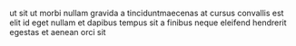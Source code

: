 ut sit ut morbi nullam gravida a tinciduntmaecenas at cursus convallis est elit
id eget nullam et dapibus tempus sit a finibus neque eleifend hendrerit egestas
et aenean orci sit